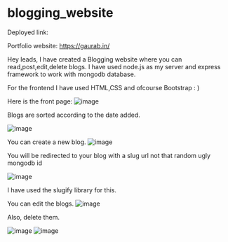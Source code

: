 # blogging_website

Deployed link: 

Portfolio website: https://gaurab.in/


Hey leads, I have created a Blogging website where you can read,post,edit,delete blogs.
I have used node.js as my server and express framework to work with mongodb database.

For the frontend I have used HTML,CSS and ofcourse Bootstrap : )

Here is the front page:
![image](https://user-images.githubusercontent.com/93596846/228004562-77451bdf-d509-4843-9a2f-cd86b2aed561.png)



Blogs are sorted according to the date added.

![image](https://user-images.githubusercontent.com/93596846/228004585-baf378d2-577e-4ee6-adbd-073567cd6174.png)

You can create a new blog.
![image](https://user-images.githubusercontent.com/93596846/228004635-3bd05ed0-5248-4d9e-b588-57b2b26d9200.png)



You will be redirected to your blog with a slug url not that random ugly mongodb id

![image](https://user-images.githubusercontent.com/93596846/228004694-21e60e21-1ac1-43f6-aff3-43cfa15bcb53.png)


I have used the slugify library for this.

You can edit the blogs.
![image](https://user-images.githubusercontent.com/93596846/228004732-174e3c0b-5e8b-4840-8e81-dbc414beaba9.png)

Also, delete them.

![image](https://user-images.githubusercontent.com/93596846/228004769-2425c80e-510c-4364-be46-1b998d85c478.png)
![image](https://user-images.githubusercontent.com/93596846/228004788-8557a51f-4d8a-43b7-882c-4f2b19d4f905.png)




